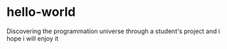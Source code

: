 # hello-world
Discovering the programmation universe through a student's project and i hope i will enjoy it
